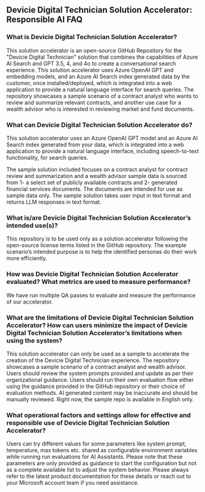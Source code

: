 ## Devicie Digital Technician Solution Accelerator: Responsible AI FAQ

### What is Devicie Digital Technician Solution Accelerator?

This solution accelerator is an open-source GitHub Repository for the "Devicie Digital Technician" solution that combines the capabilities of Azure AI Search and GPT 3.5, 4, and 4o to create a conversational search experience. This solution accelerator uses Azure OpenAI GPT and embedding models, and an Azure AI Search index generated data by the customer, once installed/deployed, which is integrated into a web application to provide a natural language interface for search queries. The repository showcases a sample scenario of a contract analyst who wants to review and summarize relevant contracts, and another use case for a wealth advisor who is interested in reviewing market and fund documents.

### What can Devicie Digital Technician Solution Accelerator do?

This solution accelerator uses an Azure OpenAI GPT model and an Azure AI Search index generated from your data, which is integrated into a web application to provide a natural language interface, including speech-to-text functionality, for search queries.

The sample solution included focuses on a contract analyst for contract review and summarization and a wealth advisor sample data is sourced from 1- a select set of publicly available contracts and 2- generated financial services documents. The documents are intended for use as sample data only. The sample solution takes user input in text format and returns LLM responses in text format.

### What is/are Devicie Digital Technician Solution Accelerator’s intended use(s)?

This repository is to be used only as a solution accelerator following the open-source license terms listed in the GitHub repository. The example scenario’s intended purpose is to help the identified personas do their work more efficiently.

### How was Devicie Digital Technician Solution Accelerator evaluated? What metrics are used to measure performance?

We have run multiple QA passes to evaluate and measure the performance of our accelerator.

### What are the limitations of Devicie Digital Technician Solution Accelerator? How can users minimize the impact of Devicie Digital Technician Solution Accelerator’s limitations when using the system?

This solution accelerator can only be used as a sample to accelerate the creation of the Devicie Digital Technician experience. The repository showcases a sample scenario of a contract analyst and wealth advisor. Users should review the system prompts provided and update as per their organizational guidance. Users should run their own evaluation flow either using the guidance provided in the GitHub repository or their choice of evaluation methods. AI generated content may be inaccurate and should be manually reviewed. Right now, the sample repo is available in English only.

### What operational factors and settings allow for effective and responsible use of Devicie Digital Technician Solution Accelerator?

Users can try different values for some parameters like system prompt, temperature, max tokens etc. shared as configurable environment variables while running run evaluations for AI Assistants. Please note that these parameters are only provided as guidance to start the configuration but not as a complete available list to adjust the system behavior. Please always refer to the latest product documentation for these details or reach out to your Microsoft account team if you need assistance.

